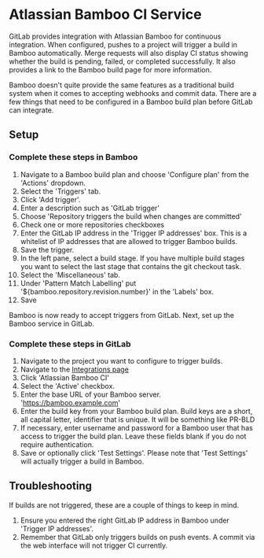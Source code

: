 # Atlassian Bamboo CI Service

GitLab provides integration with Atlassian Bamboo for continuous integration.
When configured, pushes to a project will trigger a build in Bamboo automatically.
Merge requests will also display CI status showing whether the build is pending,
failed, or completed successfully. It also provides a link to the Bamboo build
page for more information.

Bamboo doesn't quite provide the same features as a traditional build system when
it comes to accepting webhooks and commit data. There are a few things that
need to be configured in a Bamboo build plan before GitLab can integrate.

## Setup

### Complete these steps in Bamboo

1. Navigate to a Bamboo build plan and choose 'Configure plan' from the 'Actions'
   dropdown.
1. Select the 'Triggers' tab.
1. Click 'Add trigger'.
1. Enter a description such as 'GitLab trigger'
1. Choose 'Repository triggers the build when changes are committed'
1. Check one or more repositories checkboxes
1. Enter the GitLab IP address in the 'Trigger IP addresses' box. This is a
   whitelist of IP addresses that are allowed to trigger Bamboo builds.
1. Save the trigger.
1. In the left pane, select a build stage. If you have multiple build stages
   you want to select the last stage that contains the git checkout task.
1. Select the 'Miscellaneous' tab.
1. Under 'Pattern Match Labelling' put '${bamboo.repository.revision.number}'
   in the 'Labels' box.
1. Save

Bamboo is now ready to accept triggers from GitLab. Next, set up the Bamboo
service in GitLab.

### Complete these steps in GitLab

1. Navigate to the project you want to configure to trigger builds.
1. Navigate to the [Integrations page](project_services.md#accessing-the-project-services)
1. Click 'Atlassian Bamboo CI'
1. Select the 'Active' checkbox.
1. Enter the base URL of your Bamboo server. 'https://bamboo.example.com'
1. Enter the build key from your Bamboo build plan. Build keys are a short,
   all capital letter, identifier that is unique. It will be something like PR-BLD
1. If necessary, enter username and password for a Bamboo user that has
   access to trigger the build plan. Leave these fields blank if you do not require
   authentication.
1. Save or optionally click 'Test Settings'. Please note that 'Test Settings'
   will actually trigger a build in Bamboo.

## Troubleshooting

If builds are not triggered, these are a couple of things to keep in mind.

1. Ensure you entered the right GitLab IP address in Bamboo under 'Trigger
   IP addresses'.
1. Remember that GitLab only triggers builds on push events. A commit via the
   web interface will not trigger CI currently.
